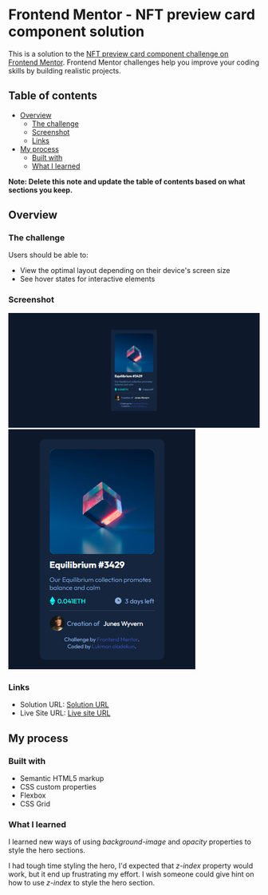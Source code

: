 # Frontend Mentor - NFT preview card component solution

This is a solution to the [NFT preview card component challenge on Frontend Mentor](https://www.frontendmentor.io/challenges/nft-preview-card-component-SbdUL_w0U). Frontend Mentor challenges help you improve your coding skills by building realistic projects. 

## Table of contents

- [Overview](#overview)
  - [The challenge](#the-challenge)
  - [Screenshot](#screenshot)
  - [Links](#links)
- [My process](#my-process)
  - [Built with](#built-with)
  - [What I learned](#what-i-learned)
 
**Note: Delete this note and update the table of contents based on what sections you keep.**

## Overview

### The challenge

Users should be able to:

- View the optimal layout depending on their device's screen size
- See hover states for interactive elements

### Screenshot

![Desktop-view](./solution-screenshorts/solution-desktop.png)
![Mobile-view](./solution-screenshorts/solution-mobile.png)

### Links

- Solution URL: [Solution URL](https://github.com/oladokunlt/nft-preview-card)
- Live Site URL: [Live site URL](https://oladokunlt.github.io/nft-preview-card/)

## My process

### Built with

- Semantic HTML5 markup
- CSS custom properties
- Flexbox
- CSS Grid

### What I learned
I learned new ways of using _background-image_ and _opacity_ properties to style the hero sections.

I had tough time styling the hero, I'd expected that _z-index_ property would work, but it end up frustrating my effort. I wish someone could give hint on how to use _z-index_ to style the hero section.